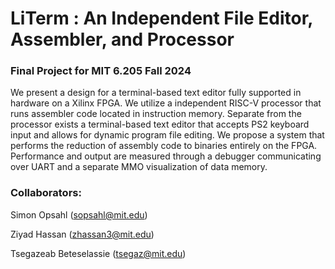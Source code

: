 # LiTerm : An Independent File Editor, Assembler, and Processor

### Final Project  for MIT 6.205 Fall 2024


We present a design for a terminal-based text editor fully supported in hardware on a Xilinx FPGA. We utilize a independent RISC-V processor that runs assembler code located in instruction memory. Separate from the processor exists a terminal-based text editor that accepts PS2 keyboard input and allows for dynamic program file editing. We propose a system that performs the reduction of assembly code to binaries entirely on the FPGA. Performance and output are measured through a debugger communicating over UART and a separate MMO visualization of data memory.

### Collaborators:

Simon Opsahl (sopsahl@mit.edu)

Ziyad Hassan (zhassan3@mit.edu)

Tsegazeab Beteselassie (tsegaz@mit.edu)


